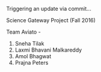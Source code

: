 Triggering an update via commit...

Science Gateway Project (Fall 2016)

Team Aviato -

1. Sneha Tilak
2. Laxmi Bhavani Malkareddy
3. Amol Bhagwat
4. Prajna Peters
 
